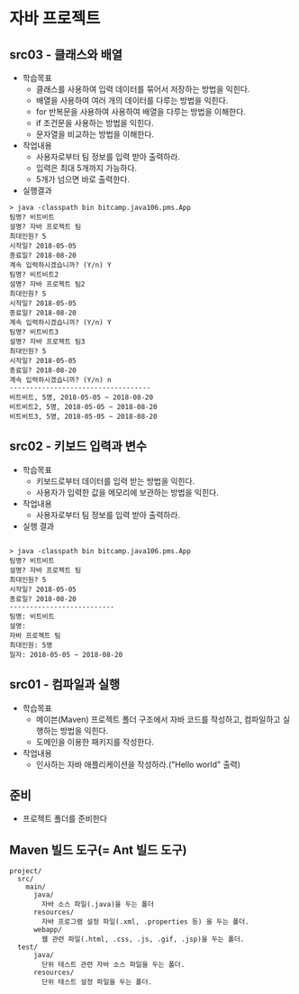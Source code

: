 # 자바 프로젝트

## src03 - 클래스와 배열
- 학습목표
  - 클래스를 사용하여 입력 데이터를 묶어서 저장하는 방법을 익힌다.
  - 배열을 사용하여 여러 개의 데이터를 다루는 방법을 익힌다.
  - for 반복문을 사용하여 사용하여 배열을 다루는 방법을 이해한다.
  - if 조건문을 사용하는 방법을 익힌다.
  - 문자열을 비교하는 방법을 이해한다.
- 작업내용
  - 사용자로부터 팀 정보를 입력 받아 출력하라.
  - 입력은 최대 5개까지 가능하다.
  - 5개가 넘으면 바로 출력한다.
- 실행결과
```
> java -classpath bin bitcamp.java106.pms.App
팀명? 비트비트
설명? 자바 프로젝트 팀
최대인원? 5
시작일? 2018-05-05
종료일? 2018-08-20
계속 입력하시겠습니까? (Y/n) Y
팀명? 비트비트2
설명? 자바 프로젝트 팀2
최대인원? 5
시작일? 2018-05-05
종료일? 2018-08-20
계속 입력하시겠습니까? (Y/n) Y
팀명? 비트비트3
설명? 자바 프로젝트 팀3
최대인원? 5
시작일? 2018-05-05
종료일? 2018-08-20
계속 입력하시겠습니까? (Y/n) n
-----------------------------------
비트비트, 5명, 2018-05-05 ~ 2018-08-20
비트비트2, 5명, 2018-05-05 ~ 2018-08-20
비트비트3, 5명, 2018-05-05 ~ 2018-08-20
```

## src02 - 키보드 입력과 변수
- 학습목표
  - 키보드로부터 데이터를 입력 받는 방법을 익힌다.
  - 사용자가 입력한 값을 메모리에 보관하는 방법을 익힌다.
- 작업내용
  - 사용자로부터 팀 정보를 입력 받아 출력하라.
- 실행 결과
```

> java -classpath bin bitcamp.java106.pms.App
팀명? 비트비트
설명? 자바 프로젝트 팀
최대인원? 5
시작일? 2018-05-05
종료일? 2018-08-20
--------------------------
팀명: 비트비트
설명: 
자바 프로젝트 팀
최대인원: 5명
일자: 2018-05-05 ~ 2018-08-20
```

## src01 - 컴파일과 실행
- 학습목표
  - 메이븐(Maven) 프로젝트 폴더 구조에서 자바 코드를 작성하고, 컴파일하고 
  실행하는 방법을 익힌다.
  - 도메인을 이용한 패키지를 작성한다.
- 작업내용
  - 인사하는 자바 애플리케이션을 작성하라.("Hello world" 출력)



## 준비
- 프로젝트 폴더를 준비한다

## Maven 빌드 도구(= Ant 빌드 도구)
```
project/
  src/
    main/
      java/
        자바 소스 파일(.java)을 두는 폴더
      resources/
        자바 프로그램 설정 파일(.xml, .properties 등) 을 두는 폴더.
      webapp/
        웹 관련 파일(.html, .css, .js, .gif, .jsp)을 두는 폴더.
  test/
      java/
        단위 테스트 관련 자바 소스 파일을 두는 폴더.
      resources/
        단위 테스트 설정 파일을 두는 폴더.

```

